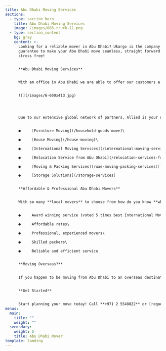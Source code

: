 ```yaml
---
title: Abu Dhabi Moving Services
sections:
  - type: section_hero
    title: Abu Dhabi Moving Services
    image: /images/086-truck-11.png
  - type: section_content
    bg: gray
    content: >-
      Looking for a reliable mover in Abu Dhabi? Ukargo is the company who will
      guarantee to make your Abu Dhabi move seamless, straight forward and
      stress free!


      **Abu Dhabi Moving Services**


      With an office in Abu Dhabi we are able to offer our customers a fantastic range of moving services that will save you time, effort (and money!).


      ![](/images/6-600x413.jpg)




      Due to our extensive global network of partners, Allied is your one stop moving shop. Our Abu Dhabi moving services include:


      ●     [Furniture Moving](/household-goods-move)\

      ●     [House Moving](/house-moving)\

      ●     [International Moving Services](/international-moving-services)\

      ●     [Relocation Service from Abu Dhabi](/relocation-services-from-abu-dhabi)\

      ●     [Moving & Packing Services](/uae-moving-packing-services)[](https://www.allied.com/ae/services/uae-moving-packing-services)\

      ●     [Storage Solutions](/storage-services)


      **Affordable & Professional Abu Dhabi Movers**


      With so many **local movers** to choose from how do you know **which mover is the right one for you**? We have prepared detailed information on choosing the right mover for you, however we can tell you that you can be confident with us you will be receiving:


      ●     Award winning service (voted 5 times best International Mover)\

      ●     Affordable rates\

      ●     Professional, experienced movers\

      ●     Skilled packers\

      ●     Reliable and efficient service


      **Moving Overseas?**


      If you happen to be moving from Abu Dhabi to an overseas destination, look no further than our [international moving](/understanding-the-move-process) team. Whether relocating overseas for work, or moving with family, your international move from Abu Dhabi will be effortless!


      **Get Started**


      Start planning your move today! Call **+971 2 5548822** or [request a moving quote online.](/contact)
menus:
  main:
    title: ""
    weight: ""
  secondary:
    weight: 5
    title: Abu Dhabi Mover
template: landing
---
```

